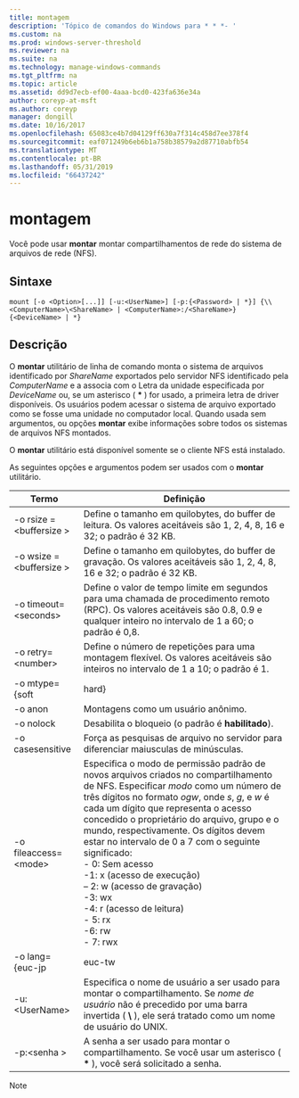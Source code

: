 ```yaml
---
title: montagem
description: 'Tópico de comandos do Windows para * * *- '
ms.custom: na
ms.prod: windows-server-threshold
ms.reviewer: na
ms.suite: na
ms.technology: manage-windows-commands
ms.tgt_pltfrm: na
ms.topic: article
ms.assetid: dd9d7ecb-ef00-4aaa-bcd0-423fa636e34a
author: coreyp-at-msft
ms.author: coreyp
manager: dongill
ms.date: 10/16/2017
ms.openlocfilehash: 65083ce4b7d04129ff630a7f314c458d7ee378f4
ms.sourcegitcommit: eaf071249b6eb6b1a758b38579a2d87710abfb54
ms.translationtype: MT
ms.contentlocale: pt-BR
ms.lasthandoff: 05/31/2019
ms.locfileid: "66437242"
---
```

# <a name="mount"></a>montagem



Você pode usar **montar** montar compartilhamentos de rede do sistema de arquivos de rede (NFS).

## <a name="syntax"></a>Sintaxe

```
mount [-o <Option>[...]] [-u:<UserName>] [-p:{<Password> | *}] {\\<ComputerName>\<ShareName> | <ComputerName>:/<ShareName>} {<DeviceName> | *}
```

## <a name="description"></a>Descrição

O **montar** utilitário de linha de comando monta o sistema de arquivos identificado por *ShareName* exportados pelo servidor NFS identificado pela *ComputerName* e a associa com o Letra da unidade especificada por *DeviceName* ou, se um asterisco ( **&#42;** ) for usado, a primeira letra de driver disponíveis. Os usuários podem acessar o sistema de arquivo exportado como se fosse uma unidade no computador local. Quando usada sem argumentos, ou opções **montar** exibe informações sobre todos os sistemas de arquivos NFS montados.

O **montar** utilitário está disponível somente se o cliente NFS está instalado.

As seguintes opções e argumentos podem ser usados com o **montar** utilitário.


|          Termo          |                                                                                                                                                                                                                                                Definição                                                                                                                                                                                                                                                |
|------------------------|----------------------------------------------------------------------------------------------------------------------------------------------------------------------------------------------------------------------------------------------------------------------------------------------------------------------------------------------------------------------------------------------------------------------------------------------------------------------------------------------------------|
| -o rsize =\<buffersize > |                                                                                                                                                                                            Define o tamanho em quilobytes, do buffer de leitura. Os valores aceitáveis são 1, 2, 4, 8, 16 e 32; o padrão é 32 KB.                                                                                                                                                                                            |
| -o wsize =\<buffersize > |                                                                                                                                                                                           Define o tamanho em quilobytes, do buffer de gravação. Os valores aceitáveis são 1, 2, 4, 8, 16 e 32; o padrão é 32 KB.                                                                                                                                                                                            |
| -o timeout=\<seconds>  |                                                                                                                                                                       Define o valor de tempo limite em segundos para uma chamada de procedimento remoto (RPC). Os valores aceitáveis são 0.8, 0.9 e qualquer inteiro no intervalo de 1 a 60; o padrão é 0,8.                                                                                                                                                                       |
|   -o retry=\<number>   |                                                                                                                                                                                             Define o número de repetições para uma montagem flexível. Os valores aceitáveis são inteiros no intervalo de 1 a 10; o padrão é 1.                                                                                                                                                                                             |
|     -o mtype={soft     |                                                                                                                                                                                                                                                  hard}                                                                                                                                                                                                                                                   |
|        -o anon         |                                                                                                                                                                                                                                       Montagens como um usuário anônimo.                                                                                                                                                                                                                                       |
|       -o nolock        |                                                                                                                                                                                                                                Desabilita o bloqueio (o padrão é **habilitado**).                                                                                                                                                                                                                                |
|    -o casesensitive    |                                                                                                                                                                                                                         Força as pesquisas de arquivo no servidor para diferenciar maiusculas de minúsculas.                                                                                                                                                                                                                          |
| -o fileaccess=\<mode>  | Especifica o modo de permissão padrão de novos arquivos criados no compartilhamento de NFS. Especificar *modo* como um número de três dígitos no formato *ogw*, onde *s*, *g*, e *w* é cada um dígito que representa o acesso concedido o proprietário do arquivo, grupo e o mundo, respectivamente. Os dígitos devem estar no intervalo de 0 a 7 com o seguinte significado:</br>-   0: Sem acesso</br>-1: x (acesso de execução)</br>– 2: w (acesso de gravação)</br>-3: wx</br>-4: r (acesso de leitura)</br>-   5: rx</br>-6: rw</br>-   7: rwx |
|    -o lang={euc-jp     |                                                                                                                                                                                                                                                  euc-tw                                                                                                                                                                                                                                                  |
|     -u:\<UserName>     |                                                                                                                                                                             Especifica o nome de usuário a ser usado para montar o compartilhamento. Se *nome de usuário* não é precedido por uma barra invertida ( **\\** ), ele será tratado como um nome de usuário do UNIX.                                                                                                                                                                             |
|     -p:\<senha >     |                                                                                                                                                                                          A senha a ser usado para montar o compartilhamento. Se você usar um asterisco ( **&#42;** ), você será solicitado a senha.                                                                                                                                                                                          |

> [!NOTE]
